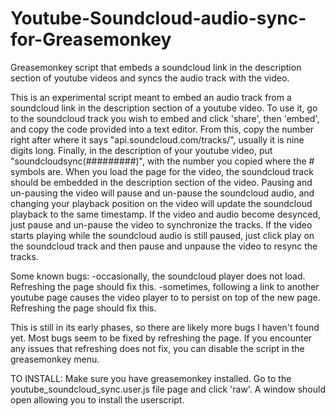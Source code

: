 # Youtube-Soundcloud-audio-sync-for-Greasemonkey
Greasemonkey script that embeds a soundcloud link in the description section of youtube videos and syncs the audio track with the video.

  This is an experimental script meant to embed an audio track from a soundcloud link in the description section of a youtube video. To use it, go to the soundcloud track you wish to embed and click 'share', then 'embed', and copy the code provided into a text editor. From this, copy the number right after where it says "api.soundcloud.com/tracks/", usually it is nine digits long. Finally, in the description of your youtube video, put "soundcloudsync(#########)", with the number you copied where the # symbols are.
  When you load the page for the video, the soundcloud track should be embedded in the description section of the video. Pausing and un-pausing the video will pause and un-pause the soundcloud audio, and changing your playback position on the video will update the soundcloud playback to the same timestamp. If the video and audio become desynced, just pause and un-pause the video to synchronize the tracks. If the video starts playing while the soundcloud audio is still paused, just click play on the soundcloud track and then pause and unpause the video to resync the tracks.

 Some known bugs:
-occasionally, the soundcloud player does not load. Refreshing the page should fix this.
-sometimes, following a link to another youtube page causes the video player to to persist on top of the new page. Refreshing the page should fix this.

This is still in its early phases, so there are likely more bugs I haven't found yet. Most bugs seem to be fixed by refreshing the page. If you encounter any issues that refreshing does not fix, you can disable the script in the greasemonkey menu.

TO INSTALL:
Make sure you have greasemonkey installed. Go to the youtube_soundcloud_sync.user.js file page and click 'raw'. A window should open allowing you to install the userscript.
